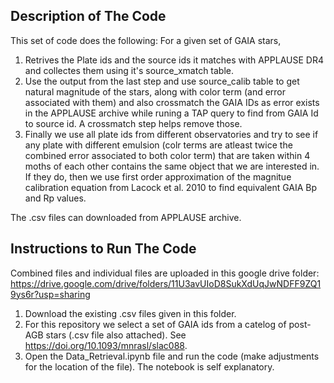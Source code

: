 ## Description of The Code
This set of code does the following: For a given set of GAIA stars,
1. Retrives the Plate ids and the source ids it matches with APPLAUSE DR4 and collectes them using it's source_xmatch  table.
2. Use the output from the last step and use source_calib table to get natural magnitude of the stars, along with color term (and error associated with them) and also crossmatch the GAIA IDs as error exists in the APPLAUSE archive while runing a TAP query to find from GAIA Id to source id. A crossmatch step helps remove those.
3. Finally we use all plate ids from different observatories and try to see if any plate with different emulsion (colr terms are atleast twice the combined error associated to both color term) that are taken within 4 moths of each other contains the same object that we are interested in. If they do, then we use first order approximation of the magnitue calibration equation from Lacock et al. 2010 to find equivalent GAIA Bp and Rp values.

The .csv files can downloaded from APPLAUSE archive.

## Instructions to Run The Code
Combined files and individual files are uploaded in this google drive folder: https://drive.google.com/drive/folders/11U3avUIoD8SukXdUqJwNDFF9ZQ19ys6r?usp=sharing
1. Download the existing .csv files given in this folder.
2. For this repository we select a set of GAIA ids from a catelog of post-AGB stars (.csv file also attached). See https://doi.org/10.1093/mnrasl/slac088.
3. Open the Data_Retrieval.ipynb file and run the code (make adjustments for the location of the file). The notebook is self explanatory.
